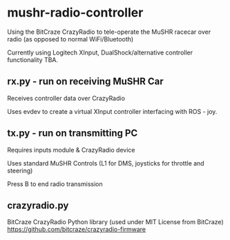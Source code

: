 # mushr-radio-controller
Using the BitCraze CrazyRadio to tele-operate the MuSHR racecar over radio (as opposed to normal WiFi/Bluetooth)

Currently using Logitech XInput, DualShock/alternative controller functionality TBA. 

## rx.py - run on receiving MuSHR Car
Receives controller data over CrazyRadio

Uses evdev to create a virtual XInput controller interfacing with ROS - joy.

## tx.py - run on transmitting PC
Requires inputs module & CrazyRadio device

Uses standard MuSHR Controls (L1 for DMS, joysticks for throttle and steering)

Press B to end radio transmission

## crazyradio.py
BitCraze CrazyRadio Python library (used under MIT License from BitCraze)
https://github.com/bitcraze/crazyradio-firmware

